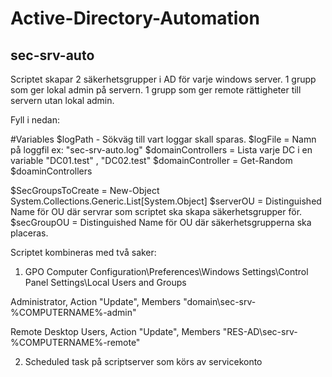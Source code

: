 # Active-Directory-Automation


## sec-srv-auto
Scriptet skapar 2 säkerhetsgrupper i AD för varje windows server.
1 grupp som ger lokal admin på servern.
1 grupp som ger remote rättigheter till servern utan lokal admin.

Fyll i nedan:

#Variables
$logPath - Sökväg till vart loggar skall sparas.
$logFile = Namn på loggfil ex: "sec-srv-auto.log"
$domainControllers = Lista varje DC i en variable "DC01.test" , "DC02.test"
$domainController = Get-Random $doaminControllers

$SecGroupsToCreate = New-Object System.Collections.Generic.List[System.Object]
$serverOU =  Distinguished Name för OU där servrar som scriptet ska skapa säkerhetsgrupper för.
$secGroupOU = Distinguished Name för OU där säkerhetsgrupperna ska placeras.


Scriptet kombineras med två saker: 

1. GPO
Computer Configuration\Preferences\Windows Settings\Control Panel Settings\Local Users and Groups

Administrator, Action "Update", Members "domain\sec-srv-%COMPUTERNAME%-admin"

Remote Desktop Users, Action "Update", Members "RES-AD\sec-srv-%COMPUTERNAME%-remote"

2. Scheduled task på scriptserver som körs av servicekonto
